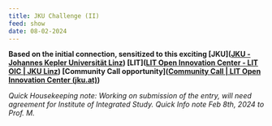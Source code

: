 ```yaml
---
title: JKU Challenge (II)
feed: show
date: 08-02-2024
---
```

**Based on the initial connection, sensitized to this exciting [JKU]([JKU - Johannes Kepler Universität Linz](https://www.jku.at/)) [LIT]([LIT Open Innovation Center - LIT OIC | JKU Linz](https://www.jku.at/lit-open-innovation-center/)) [Community Call opportunity]([Community Call | LIT Open Innovation Center (jku.at)](https://www.jku.at/lit-open-innovation-center/open-innovation-in-science/community-call/))**

*Quick Housekeeping note: Working on submission of the entry, will need agreement for Institute of Integrated Study. Quick Info note Feb 8th, 2024 to Prof. M.*
